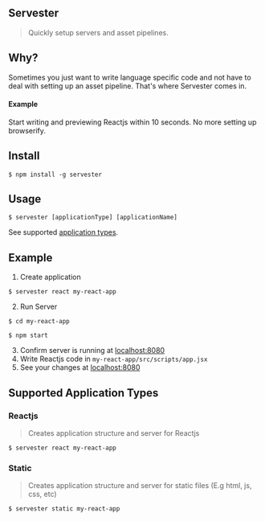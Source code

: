 ## Servester
> Quickly setup servers and asset pipelines.

## Why?
Sometimes you just want to write language specific code and not have to deal with setting up an asset pipeline. That's where Servester comes in.
#### Example
Start writing and previewing Reactjs within 10 seconds. No more setting up browserify.

## Install
```
$ npm install -g servester
```

## Usage
```
$ servester [applicationType] [applicationName]
```
See supported [application types](#application-types).


## Example
1. Create application
```
$ servester react my-react-app
```
2. Run Server
```
$ cd my-react-app 
```
```
$ npm start 
```
3. Confirm server is running at [localhost:8080](localhost:8080)
4. Write Reactjs code in `my-react-app/src/scripts/app.jsx`
5. See your changes at  [localhost:8080](localhost:8080)


## <a name="application-types"></a>Supported Application Types
### Reactjs 
> Creates application structure and server for Reactjs
```
$ servester react my-react-app
```

### Static 
> Creates application structure and server for static files (E.g html, js, css, etc)

```
$ servester static my-react-app
```
